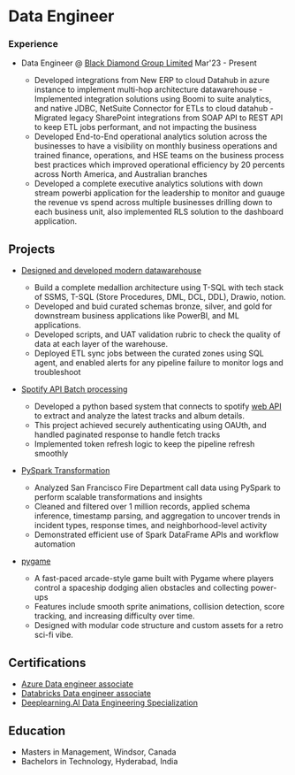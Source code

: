 # Data Engineer

### Experience
- Data Engineer @ [Black Diamond Group Limited](https://www.blackdiamondgroup.com/)                 Mar'23 - Present

    - Developed integrations from New ERP to cloud Datahub in azure instance to implement multi-hop architecture datawarehouse
    -Implemented integration solutions using Boomi to suite analytics, and native JDBC, NetSuite Connector for ETLs to cloud datahub
    -Migrated legacy SharePoint integrations from SOAP API to REST API to keep ETL jobs performant, and not impacting the business
    - Developed End-to-End operational analytics solution across the businesses to have a visibility on monthly business operations and trained finance, operations, and HSE teams on the business process best practices which improved operational efficiency by 20 percents across North America, and Australian branches
    - Developed a complete executive analytics solutions with down stream powerbi application for the leadership to monitor and guauge the revenue vs spend across multiple businesses drilling down to each business unit, also implemented RLS solution to the dashboard application. 

## Projects
- [Designed and developed modern datawarehouse](https://github.com/Abhishekpamulapati/sql-data-warehouse-project)

    - Build a complete medallion architecture using T-SQL with tech stack of SSMS, T-SQL (Store Procedures, DML, DCL, DDL), Drawio, notion.
    - Developed and buid curated schemas bronze, silver, and gold for downstream business applications like PowerBI, and ML applications.
    - Developed scripts, and UAT validation rubric to check the quality of data at each layer of the warehouse.
    - Deployed ETL sync jobs between the curated zones using SQL agent, and enabled alerts for any pipeline failure to monitor logs and troubleshoot
- [Spotify API Batch processing](https://github.com/Abhishekpamulapati/Spotify-API-Batch-Processing)

    - Developed a python based system that connects to spotify [web API](https://developer.spotify.com/documentation/web-api) to extract and analyze the latest tracks and album details.
    - This project achieved securely authenticating using OAUth, and handled paginated response to handle fetch tracks
    - Implemented token refresh logic to keep the pipeline refresh smoothly

- [PySpark Transformation](https://github.com/Abhishekpamulapati/PortfolioProjects)

  - Analyzed San Francisco Fire Department call data using PySpark to perform scalable transformations and insights
  - Cleaned and filtered over 1 million records, applied schema inference, timestamp parsing, and aggregation to uncover trends in incident types, response times, and neighborhood-level activity
  - Demonstrated efficient use of Spark DataFrame APIs and workflow automation
- [pygame](https://github.com/Abhishekpamulapati/Pygame)

  - A fast-paced arcade-style game built with Pygame where players control a spaceship dodging alien obstacles and collecting power-ups
  - Features include smooth sprite animations, collision detection, score tracking, and increasing difficulty over time.
  - Designed with modular code structure and custom assets for a retro sci-fi vibe.

## Certifications
- [Azure Data engineer associate](https://learn.microsoft.com/api/credentials/share/en-us/AbhishekPamulapati-2015/908E5F1BFC8F239C?sharingId)
- [Databricks Data engineer associate](https://credentials.databricks.com/ed35a0f0-3ede-4c26-b0be-86d4bcb2966)
- [Deeplearning.AI Data Engineering Specialization](https://coursera.org/share/e72782d21dc80db174e37ced3a396ff2)
## Education
- Masters in Management, Windsor, Canada 
- Bachelors in Technology, Hyderabad, India
